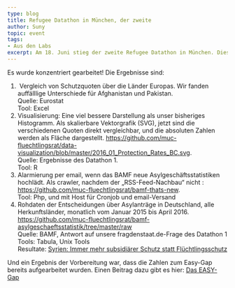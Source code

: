 ```yaml
---
type: blog
title: Refugee Datathon in München, der zweite
author: Suny
topic: event
tags:
- Aus den Labs
excerpt: Am 18. Juni stieg der zweite Refugee Datathon in München. Diesmal im WERK1 gemeinsam von Welcome Help e.V. und OK Lab München veranstaltet.
---
```


<p>Es wurde konzentriert gearbeitet! Die Ergebnisse sind:</p>
<ol>
<li>&nbsp;Vergleich von Schutzquoten über die Länder Europas. Wir fanden auffälllige Unterschiede für Afghanistan und Pakistan.<br>
Quelle: Eurostat<br>
Tool: Excel</li>
<li>Visualisierung: Eine viel bessere Darstellung als unser bisheriges Histogramm. Als skalierbare Vektorgrafik (SVG), jetzt sind die verschiedenen Quoten direkt vergleichbar, und die absoluten Zahlen werden als Fläche dargestellt.&nbsp;<a class="linkified" title="https://github.com/muc-fluechtlingsrat/data-visualization/blob/master/2016_01_Protection_Rates_BC.svg" href="https://github.com/muc-fluechtlingsrat/data-visualization/blob/master/2016_01_Protection_Rates_BC.svg" target="_blank" rel="nofollow">https://github.com/muc-fluechtlingsrat/data-visualization/blob/master/2016_01_Protection_Rates_BC.svg</a>.<br>
Quelle: Ergebnisse des Datathon 1.<br>
Tool: R</li>
<li>Alarmierung per email, wenn das BAMF neue Asylgeschäftsstatistiken hochlädt. Als crawler, nachdem der „RSS-Feed-Nachbau“ nicht : <a class="linkified" title="https://github.com/muc-fluechtlingsrat/bamf-thats-new" href="https://github.com/muc-fluechtlingsrat/bamf-thats-new" target="_blank" rel="nofollow">https://github.com/muc-fluechtlingsrat/bamf-thats-new</a>.<br>
Tool: Php, und mit Host für Cronjob und email-Versand</li>
<li>Rohdaten der Entscheidungen über Asylanträge in Deutschland, alle Herkunftsländer, monatlich vom&nbsp;Januar 2015 bis April 2016. <a class="linkified" title="https://github.com/muc-fluechtlingsrat/bamf-asylgeschaeftsstatistik/tree/master/raw" href="https://github.com/muc-fluechtlingsrat/bamf-asylgeschaeftsstatistik/tree/master/raw" target="_blank" rel="nofollow">https://github.com/muc-fluechtlingsrat/bamf-asylgeschaeftsstatistik/tree/master/raw</a><br>
Quelle: BAMF, Antwort auf unsere fragdenstaat.de-Frage des Datathon 1<br>
Tools: Tabula, Unix Tools<br>
Resultate:&nbsp;<a href="https://refugee-datathon-muc.org/syrien-immer-mehr-subsidiaerer-schutz-statt-fluechtlingsschutz/">Syrien: Immer mehr subsidiärer Schutz statt Flüchtlingsschutz</a></li>
</ol>
<p>Und ein Ergebnis der Vorbereitung war, dass die Zahlen zum Easy-Gap bereits aufgearbeitet wurden. Einen Beitrag dazu gibt es hier:&nbsp;<a href="https://refugee-datathon-muc.org/das-easy-gap/">Das EASY-Gap</a>
